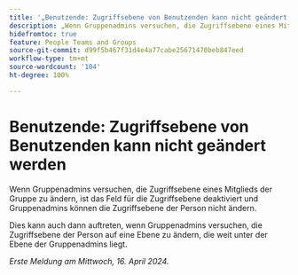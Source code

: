 ```yaml
---
title: '„Benutzende: Zugriffsebene von Benutzenden kann nicht geändert werden“'
description: „Wenn Gruppenadmins versuchen, die Zugriffsebene eines Mitglieds der Gruppe zu ändern, ist das Feld für die Zugriffsebene deaktiviert und Gruppenadmins können die Zugriffsebene der Person nicht ändern.“
hidefromtoc: true
feature: People Teams and Groups
source-git-commit: d99f5b467f31d4e4a77cabe25671470beb847eed
workflow-type: tm+mt
source-wordcount: '104'
ht-degree: 100%

---
```



# Benutzende: Zugriffsebene von Benutzenden kann nicht geändert werden

<!--

>[!NOTE]
>
>This issue was fixed on May 9, 2024.

-->

Wenn Gruppenadmins versuchen, die Zugriffsebene eines Mitglieds der Gruppe zu ändern, ist das Feld für die Zugriffsebene deaktiviert und Gruppenadmins können die Zugriffsebene der Person nicht ändern.

Dies kann auch dann auftreten, wenn Gruppenadmins versuchen, die Zugriffsebene der Person auf eine Ebene zu ändern, die weit unter der Ebene der Gruppenadmins liegt.

_Erste Meldung am Mittwoch, 16. April 2024._

